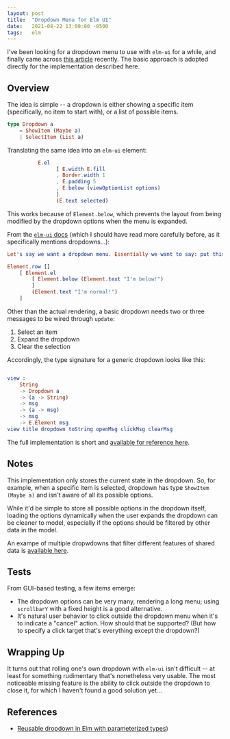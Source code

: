 ```yaml
---
layout: post
title:  "Dropdown Menu for Elm UI"
date:   2021-08-22 13:00:00 -0500
tags:   elm
---
```


I've been looking for a dropdown menu to use with `elm-ui` for a while, and finally came across [this article](https://medium.com/nerd-for-tech/reusable-dropdown-in-elm-with-parameterized-types-part-ii-77f58515a662) recently. The basic approach is adopted directly for the implementation described here.


## Overview

The idea is simple -- a dropdown is either showing a specific item (specifically, no item to start with), or a list of possible items. 

```elm
type Dropdown a
    = ShowItem (Maybe a)
    | SelectItem (List a)
```

Translating the same idea into an `elm-ui` element:

```elm
          E.el
                [ E.width E.fill
                , Border.width 1
                , E.padding 5
                , E.below (viewOptionList options)
                ]
                (E.text selected)
```

This works because of `Element.below`, which prevents the layout from being modified by the dropdown options when the menu is expanded.

From the [`elm-ui` docs](https://package.elm-lang.org/packages/mdgriffith/elm-ui/latest/Element) (which I should have read more carefully before, as it specifically mentions dropdowns...):

```elm
Let's say we want a dropdown menu. Essentially we want to say: put this element below this other element, but don't affect the layout when you do.

Element.row []
    [ Element.el
        [ Element.below (Element.text "I'm below!")
        ]
        (Element.text "I'm normal!")
    ]
```

Other than the actual rendering, a basic dropdown needs two or three messages to be wired through `update`:

1. Select an item
2. Expand the dropdown
3. Clear the selection

Accordingly, the type signature for a generic dropdown looks like this:

```elm

view :
    String
    -> Dropdown a
    -> (a -> String)
    -> msg
    -> (a -> msg)
    -> msg
    -> E.Element msg
view title dropdown toString openMsg clickMsg clearMsg
```


The full implementation is short and [available for reference here](https://github.com/tkuriyama/uke-strings/blob/master/src/UkeStrings/Dropdown.elm).


## Notes

This implementation only stores the current state in the dropdown. So, for example, when a specific item is selected, dropdown has type `ShowItem (Maybe a)` and isn't aware of all its possible options.

While it'd be simple to store all possible options in the dropdown itself, loading the options dynamically when the user expands the dropdown can be cleaner to model, especially if the options should be filtered by other data in the model.

An exampe of multiple dropwdowns that filter different features of shared data is [available here](https://tarokuriyama.com/ukestrings/).


## Tests

From GUI-based testing, a few items emerge:

- The dropdown options can be very many, rendering a long menu; using `scrollbarY` with a fixed height is a good alternative.
- It's natural user behavior to click outside the dropdown menu when it's to indicate a "cancel" action. How should that be supported? (But how to specify a click target that's everything except the dropdown?)


## Wrapping Up

It turns out that rolling one's own dropdown with `elm-ui` isn't difficult -- at least for something rudimentary that's nonetheless very usable. The most noticeable missing feature is the ability to click outside the dropdown to close it, for which I haven't found a good solution yet...

## References

- [Reusable dropdown in Elm with parameterized types](https://medium.com/nerd-for-tech/reusable-dropdown-in-elm-with-parameterized-types-part-ii-77f58515a662))
